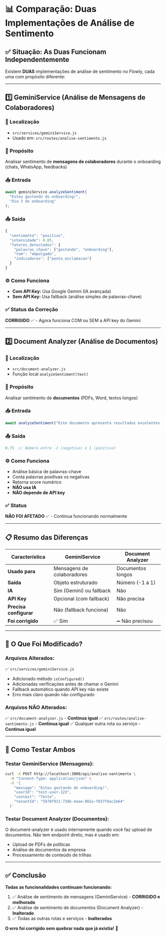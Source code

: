 # 📊 Comparação: Duas Implementações de Análise de Sentimento

## ✅ Situação: As Duas Funcionam Independentemente

Existem **DUAS** implementações de análise de sentimento no Flowly, cada uma com propósito diferente:

---

## 1️⃣ **GeminiService** (Análise de Mensagens de Colaboradores)

### 📍 Localização
- `src/services/geminiService.js`
- Usado em: `src/routes/analise-sentimento.js`

### 🎯 Propósito
Analisar sentimento de **mensagens de colaboradores** durante o onboarding (chats, WhatsApp, feedbacks)

### 📥 Entrada
```javascript
await geminiService.analyzeSentiment(
  "Estou gostando do onboarding!", 
  "Dia 3 do onboarding"
);
```

### 📤 Saída
```javascript
{
  "sentimento": "positivo",
  "intensidade": 0.85,
  "fatores_detectados": {
    "palavras_chave": ["gostando", "onboarding"],
    "tom": "empolgado",
    "indicadores": ["ponto_exclamacao"]
  }
}
```

### ⚙️ Como Funciona
- **Com API Key:** Usa Google Gemini (IA avançada)
- **Sem API Key:** Usa fallback (análise simples de palavras-chave)

### ✅ Status da Correção
**CORRIGIDO** ✅ - Agora funciona COM ou SEM a API key do Gemini

---

## 2️⃣ **Document Analyzer** (Análise de Documentos)

### 📍 Localização
- `src/document-analyzer.js`
- Função local `analyzeSentiment(text)`

### 🎯 Propósito
Analisar sentimento de **documentos** (PDFs, Word, textos longos)

### 📥 Entrada
```javascript
await analyzeSentiment("Este documento apresenta resultados excelentes...");
```

### 📤 Saída
```javascript
0.75  // Número entre -1 (negativo) e 1 (positivo)
```

### ⚙️ Como Funciona
- Análise básica de palavras-chave
- Conta palavras positivas vs negativas
- Retorna score numérico
- **NÃO usa IA**
- **NÃO depende de API key**

### ✅ Status
**NÃO FOI AFETADO** ✅ - Continua funcionando normalmente

---

## 📋 Resumo das Diferenças

| Característica | GeminiService | Document Analyzer |
|---------------|---------------|-------------------|
| **Usado para** | Mensagens de colaboradores | Documentos longos |
| **Saída** | Objeto estruturado | Número (-1 a 1) |
| **IA** | Sim (Gemini) ou fallback | Não |
| **API Key** | Opcional (com fallback) | Não precisa |
| **Precisa configurar** | Não (fallback funciona) | Não |
| **Foi corrigido** | ✅ Sim | ➖ Não precisou |

---

## 🔧 O Que Foi Modificado?

### Arquivos Alterados:
✅ `src/services/geminiService.js`
- Adicionado método `isConfigured()`
- Adicionadas verificações antes de chamar o Gemini
- Fallback automático quando API key não existe
- Erro mais claro quando não configurado

### Arquivos NÃO Alterados:
✅ `src/document-analyzer.js` - **Continua igual**
✅ `src/routes/analise-sentimento.js` - **Continua igual**
✅ Qualquer outra rota ou serviço - **Continua igual**

---

## 🧪 Como Testar Ambos

### Testar GeminiService (Mensagens):
```bash
curl -X POST http://localhost:3000/api/analise-sentimento \
  -H "Content-Type: application/json" \
  -d '{
    "message": "Estou gostando do onboarding!",
    "userId": "test-user-123",
    "context": "Teste",
    "tenantId": "5978f911-738b-4aae-802a-f037fdac2e64"
  }'
```

### Testar Document Analyzer (Documentos):
O document-analyzer é usado internamente quando você faz upload de documentos. Não tem endpoint direto, mas é usado em:
- Upload de PDFs de políticas
- Análise de documentos da empresa
- Processamento de conteúdo de trilhas

---

## ✅ Conclusão

**Todas as funcionalidades continuam funcionando:**
1. ✅ Análise de sentimento de mensagens (GeminiService) - **CORRIGIDO e melhorado**
2. ✅ Análise de sentimento de documentos (Document Analyzer) - **Inalterado**
3. ✅ Todas as outras rotas e serviços - **Inalterados**

**O erro foi corrigido sem quebrar nada que já existia!** 🎉

